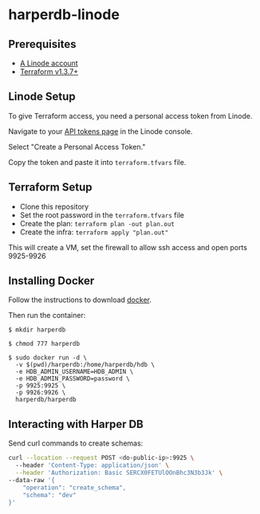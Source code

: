 # harperdb-linode

## Prerequisites
- [A Linode account](https://www.linode.com/)
- [Terraform v1.3.7+](https://developer.hashicorp.com/terraform/downloads)

## Linode Setup
To give Terraform access, you need a personal access token from Linode. 

Navigate to your [API tokens page](https://cloud.linode.com/profile/tokens) in the Linode console. 

Select "Create a Personal Access Token."

Copy the token and paste it into `terraform.tfvars` file. 

## Terraform Setup
- Clone this repository
- Set the root password in the `terraform.tfvars` file
- Create the plan: `terraform plan -out plan.out`
- Create the infra: `terraform apply "plan.out"`

This will create a VM, set the firewall to allow ssh access and open ports 9925-9926

## Installing Docker

Follow the instructions to download [docker](https://docs.docker.com/engine/install/debian/#prerequisites).

Then run the container:

```
$ mkdir harperdb

$ chmod 777 harperdb

$ sudo docker run -d \
  -v $(pwd)/harperdb:/home/harperdb/hdb \
  -e HDB_ADMIN_USERNAME=HDB_ADMIN \
  -e HDB_ADMIN_PASSWORD=password \
  -p 9925:9925 \
  -p 9926:9926 \
  harperdb/harperdb
```

## Interacting with Harper DB

Send curl commands to create schemas:

```bash
curl --location --request POST <do-public-ip>:9925 \                                                              
  --header 'Content-Type: application/json' \
  --header 'Authorization: Basic SERCX0FETUlOOnBhc3N3b3Jk' \
--data-raw '{
    "operation": "create_schema",
    "schema": "dev"
}'
```
